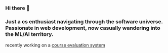 ### Hi there 👋
### Just a cs enthusiast navigating through the software universe. Passionate in web development, now casually wandering into the ML/AI territory. 

recently working on a [course evaluation system](https://github.com/MingCWang/deis-course-evaluation)
